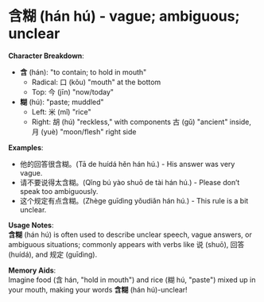 # **含糊 (hán hú) - vague; ambiguous; unclear**

**Character Breakdown**:  
- **含** (hán): "to contain; to hold in mouth"
  - Radical: 口 (kǒu) "mouth" at the bottom
  - Top: 今 (jīn) "now/today"  
- **糊** (hú): "paste; muddled"
  - Left: 米 (mǐ) "rice"
  - Right: 胡 (hú) "reckless," with components 古 (gǔ) "ancient" inside, 月 (yuè) "moon/flesh" right side

**Examples**:  
- 他的回答很含糊。(Tā de huídá hěn hán hú.) - His answer was very vague.  
- 请不要说得太含糊。(Qǐng bú yào shuō de tài hán hú.) - Please don’t speak too ambiguously.  
- 这个规定有点含糊。(Zhège guīdìng yǒudiǎn hán hú.) - This rule is a bit unclear.

**Usage Notes**:  
**含糊** (hán hú) is often used to describe unclear speech, vague answers, or ambiguous situations; commonly appears with verbs like 说 (shuō), 回答 (huídá), and 规定 (guīdìng).

**Memory Aids**:  
Imagine food (含 hán, "hold in mouth") and rice (糊 hú, "paste") mixed up in your mouth, making your words **含糊** (hán hú)-unclear!